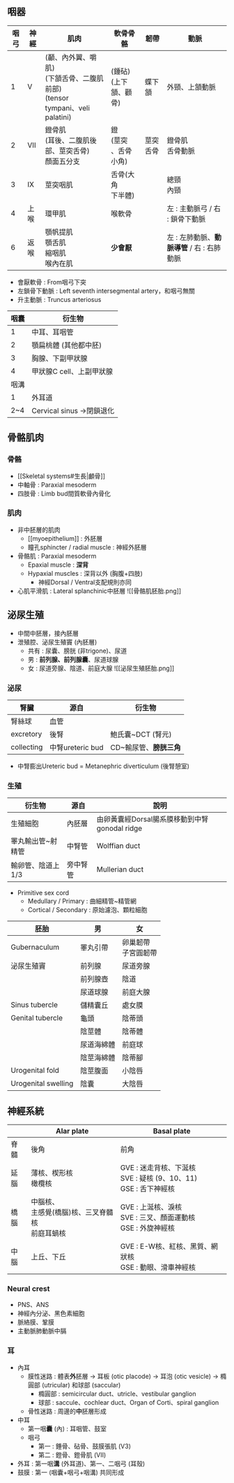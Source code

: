 ## 咽器
| 咽弓 | 神經 | 肌肉                                                                        | 軟骨骨骼                 | 韌帶     | 動脈                                    |
|------|------|-----------------------------------------------------------------------------|--------------------------|----------|-----------------------------------------|
| 1    | V    | (顳、內外翼、嚼肌)<br>(下頷舌骨、二腹肌前部)<br>(tensor tympani、veli palatini) | (錘砧)<br>(上下頷、顴骨) | 蝶下頷   | 外頸、上頷動脈                          |
| 2    | VII  | 鐙骨肌<br>(耳後、二腹肌後部、莖突舌骨)<br>顏面五分支                                | 鐙<br>(莖突<br>、舌骨小角)     | 莖突舌骨 | 鐙骨肌<br>舌骨動脈                        |
| 3    | IX   | 莖突咽肌                                                                    | 舌骨(大角<br>下半體)       |          | 總頸<br>內頸                              |
| 4    | 上喉 | 環甲肌                                                                      | 喉軟骨                   |          | 左 : 主動脈弓 / 右 : 鎖骨下動脈         |
| 6    | 返喉 | 顎帆提肌<br>顎舌肌<br>縮咽肌<br>喉內在肌                                          | **少會厭**                   |          | 左 : 左肺動脈、**動脈導管** / 右 : 右肺動脈 |
- 會厭軟骨 : From咽弓下突
- 左鎖骨下動脈 : Left seventh intersegmental artery，和咽弓無關
- 升主動脈 : Truncus arteriosus

| 咽囊 | 衍生物 |
| ---- | ---- |
| 1 | 中耳、耳咽管 |
| 2 | 顎扁桃體 (其他都中胚) |
| 3 | 胸腺、下副甲狀腺 |
| 4 | 甲狀腺C cell、上副甲狀腺 |
| 咽溝 |  |
| 1 | 外耳道 |
| 2~4 | Cervical sinus ->閉鎖退化 |
## 骨骼肌肉
### 骨骼
- [[Skeletal systems#生長|顱骨]]
- 中軸骨 : Paraxial mesoderm
- 四肢骨 : Limb bud間質軟骨內骨化
### 肌肉
- 非中胚層的肌肉
	- [[myoepithelium]] : 外胚層
	- 瞳孔sphincter / radial muscle : 神經外胚層
- 骨骼肌 : Paraxial mesoderm
	- Epaxial muscle : **深背**
	- Hypaxial muscles : 深背以外 (胸腹+四肢)
		- 神經Dorsal / Ventral支配規則亦同
- 心肌平滑肌 : Lateral splanchinic中胚層
![[骨骼肌胚胎.png]]
## 泌尿生殖
- 中間中胚層，接內胚層
- 泄殖腔、泌尿生殖竇 (內胚層)
	- 共有 : 尿囊、膀胱 (非trigone)、尿道
	- 男 : **前列腺、前列腺囊**、尿道球腺
	- 女 : 尿道旁腺、陰道、前庭大腺
![[泌尿生殖胚胎.png]]
### 泌尿
| 腎臟       | 源自               | 衍生物               |
|------------|--------------------|----------------------|
| 腎絲球     | 血管               |                      |
| excretory  | 後腎               | 鮑氏囊~DCT (腎元)    |
| collecting | 中腎ureteric bud | CD~輸尿管、**膀胱三角**  |
- 中腎膨出Ureteric bud = Metanephric diverticulum (後腎憩室)
### 生殖
| 衍生物 | 源自 | 說明 |
| ---- | ---- | ---- |
| 生殖細胞 | 內胚層 | 由卵黃囊經Dorsal腸系膜移動到中腎gonodal ridge |
| 睪丸輸出管~射精管 | 中腎管 | Wolffian duct |
| 輸卵管、陰道上1/3 | 旁中腎管 | Mullerian duct |
- Primitive sex cord
	- Medullary / Primary : 曲細精管~精管網
	- Cortical / Secondary : 原始濾泡、顆粒細胞

| 胚胎                	| 男         	| 女                   	|
|---------------------	|------------	|----------------------	|
| Gubernaculum        	| 睪丸引帶   	| 卵巢韌帶<br>子宮圓韌帶 	|
| 泌尿生殖竇          	| 前列腺     	| 尿道旁腺             	|
|                     	| 前列腺壺   	| 陰道                 	|
|                     	| 尿道球腺   	| 前庭大腺             	|
| Sinus tubercle      	| 儲精囊丘   	| 處女膜               	|
| Genital tubercle    	| 龜頭       	| 陰蒂頭               	|
|                     	| 陰莖體     	| 陰蒂體               	|
|                     	| 尿道海綿體 	| 前庭球               	|
|                     	| 陰莖海綿體 	| 陰蒂腳               	|
| Urogenital fold     	| 陰莖腹面   	| 小陰唇               	|
| Urogenital swelling 	| 陰囊       	| 大陰唇               	|
## 神經系統
|      	| Alar plate 	| Basal plate 	|
|------	|------------	|-------------	|
| 脊髓 	| 後角           	| 前角            	|
| 延腦 	| 薄核、楔形核<br>橄欖核           	| GVE : 迷走背核、下涎核<br>SVE : 疑核 (9、10、11)<br>GSE : 舌下神經核            	|
| 橋腦 	| 中腦核、<br>主感覺(橋腦)核、三叉脊髓核<br>前庭耳蝸核           	| GVE : 上涎核、淚核<br>SVE : 三叉、顏面運動核<br>GSE : 外旋神經核            	|
| 中腦 	| 上丘、下丘           	| GVE : E-W核、紅核、黑質、網狀核<br>GSE : 動眼、滑車神經核            	|
### Neural crest
- PNS、ANS
- 神經內分泌、黑色素細胞
- 脈絡膜、鞏膜
- 主動脈肺動脈中膈
### 耳
- 內耳
	- 膜性迷路 : 體表**外**胚層 -> 耳板 (otic placode) -> 耳泡 (otic vesicle) -> 橢圓部 (utricular) 和球部 (saccular)
		- 橢圓部 : semicircular duct、utricle、vestibular ganglion
		- 球部 : saccule、cochlear duct、Organ of Corti、spiral ganglion
	- 骨性迷路 : 周邊的**中**胚層形成
- 中耳
	- 第一咽**囊** (內) : 耳咽管、鼓室
	- 咽弓
		- 第一 : 錘骨、砧骨、鼓膜張肌 (V3)
		- 第二 : 鐙骨、鐙骨肌 (VII)
- 外耳 : 第一咽**溝** (外耳道)、第一、二咽弓 (耳殼)
- 鼓膜 : 第一 (咽囊+咽弓+咽溝) 共同形成